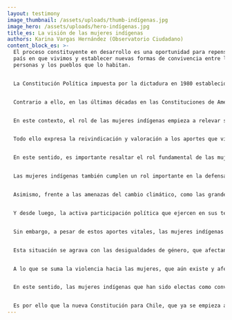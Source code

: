 ```yaml
---
layout: testimony
image_thumbnail: /assets/uploads/thumb-indígenas.jpg
image_hero: /assets/uploads/hero-indígenas.jpg
title_es: La visión de las mujeres indígenas
authors: Karina Vargas Hernández (Observatorio Ciudadano)
content_block_es: >-
  El proceso constituyente en desarrollo es una oportunidad para repensar el
  país en que vivimos y establecer nuevas formas de convivencia entre las
  personas y los pueblos que lo habitan.


  La Constitución Política impuesta por la dictadura en 1980 estableció una concepción mono cultural del Estado, siguiendo el modelo clásico de “Estado-nación”, desconociendo la existencia y derechos de los pueblos indígenas que habitan Chile. Además de desproteger los derechos económicos, sociales y ambientales, en contraste con la protección otorgada a los derechos de propiedad de particulares, incluyendo aquellos sobre bienes comunes como el agua, lo que resultó en un deterioro acelerado de los ecosistemas del país.


  Contrario a ello, en las últimas décadas en las Constituciones de América Latina, se ha venido reafirmado la concepción del Estado social de derecho, en el que el Estado tiene un rol fundamental en la economía, así como en el aseguramiento de los derechos humanos, incluyendo entre ellos los derechos económicos, sociales, culturales y ambientales, estableciendo mecanismos para permitir su exigibilidad; y su a vez se viene superando las concepciones mono culturales del Estado para reconocer la pluralidad de pueblos y naciones que lo conforman, entre ellos los pueblos indígenas, así como sus derechos colectivos y los aportes que estos pueblos y naciones aportan al desarrollo cultural, social y económico de los Estados.


  En este contexto, el rol de las mujeres indígenas empieza a relevar su real importancia, no solo por el hecho histórico que significa que de los 17 escaños reservados para los y las representantes indígenas, 9 de ellos son para mujeres indígenas, y que además haya resultado electa para presidir la Convención a una mujer mapuche, la Dra. Elisa Loncón. Resaltando que cuatro candidatas electas por escaños reservados tuvieron que ser reemplazadas por sus candidatos alternos, a fin de lograr la paridad. Es decir que, sin la aplicación del mecanismo de paridad, en el caso de los pueblos indígenas 13 cupos habrían sido asignados a mujeres y solo cuatro a hombres.


  Todo ello expresa la reivindicación y valoración a los aportes que vienen realizando las mujeres indígenas dentro de sus territorios, comunidades, organizaciones y en el país en general. Aportes que no siempre son visibilizados, pero que en el actual proceso constituyente comienzan a relevarse.


  En este sentido, es importante resaltar el rol fundamental de las mujeres indígenas en el desarrollo social, político y cultural de sus pueblos y naciones, ya sea desde su rol en la transmisión de sus saberes tradicionales, en la revitalización de sus idiomas, en su aporte a la soberanía alimentaria y el cuidado de las semillas, como en el rol que desempeñan en el contexto actual de pandemia, donde aportan sus conocimientos en salud y en el uso de las plantas medicinales, así como la activación de redes para el trueque e intercambios solidarios de sus productos.


  Las mujeres indígenas también cumplen un rol importante en la defensa del medio ambiente y sus territorios; son activas defensoras del territorio. Por ejemplo, Ercilia Araya, lideresa Colla, que ha sido criminalizada y hostigada por defender los derechos de su comunidad frente al daño ambiental de diversas mineras canadienses en la región de Atacama, o Machi Millaray, líder espiritual mapuche que viene luchando por la protección del Río Pilmaiken, estrechamente relacionado al Complejo Natural Ceremonial Ngen Mapu Kintuante, ubicado en el sector rural de Maihue- Caramallín- región de Los Lagos y región de Los Ríos, que se encuentra amenazado con la construcción de dos proyectos hidroeléctricos (proyecto hidroeléctrico Osorno y Los Lagos), los cuales fueron autorizados sin un proceso de consulta y sin obtener el consentimiento de las comunidades afectadas.


  Asimismo, frente a las amenazas del cambio climático, como las grandes sequías o invernadas extremas en los territorios, las mujeres indígenas realizan aportes importantes a la lucha contra el cambio climático, a través de sus conocimientos tradicionales, respecto al manejo y conservación de los bienes comunes o recursos naturales, para adaptar sus cultivos a situaciones adversas afín de asegurar la soberanía alimentaria, o aportar a la protección de la biodiversidad del planeta en su rol de guardianas de las semillas. 


  Y desde luego, la activa participación política que ejercen en sus territorios, comunidades, organizaciones y en la política nacional donde cada vez están más presentes para denunciar el despojo de sus territorios, la defensa del agua y los bienes comunes, y las políticas extractivas, neoliberales y patriarcales del Estado.


  Sin embargo, a pesar de estos aportes vitales, las mujeres indígenas son quienes afrontan las mayores desigualdades sociales y brechas de género en el país, debido a la intersección que existe por ser mujer e indígena. Lo que se aprecia, por ejemplo, en mayores barreras en el acceso a la justicia, a la educación y a la salud de calidad. Además, por ser quienes afrontan mayores situaciones de discriminación y violencia, entre otros, que se manifiestan en tasas de pobreza por ingresos y multidimensional que se acercan respectivamente al 18 por ciento y al 30 por ciento frente al 11 por ciento y 20 por ciento de las mujeres no indígenas (RIMISP, 2017). Sumado a las condiciones de vulnerabilidad de las mujeres indígenas, el alto porcentaje de hogares con jefatura femenina por pertenencia a pueblos indígenas que llega al 44 por ciento (Casen, 2017), en muchos casos debido a la migración de sus parejas que se van a trabajar lejos, con la consecuente sobrecarga de trabajo para las mujeres que quedan solas a cargo de la casa los hijos, la chacra y los animales.


  Esta situación se agrava con las desigualdades de género, que afectan tanto a la mujer indígena como la no indígena, tal como las bajas tasas de participación laboral, que en la zona rural llega al 32,1 por ciento de la tasa de ocupación para las mujeres, frente al 64,7 por ciento de la tasa de ocupación para los varones (Casen,2017). Además, cuando las mujeres indígenas rurales puedan acceder al trabajo, la probabilidad que este sea informal, inestable o con bajos ingresos es mayor que en el caso de los hombres, siendo que sus ingresos principales derivan de actividades vinculadas con la agricultura y el comercio.


  A lo que se suma la violencia hacia las mujeres, que aún existe y afecta las relaciones de complementariedad entre los géneros. Además de ser quienes asumen las mayor cantidad de tareas de cuidado y crianza.


  En este sentido, las mujeres indígenas que han sido electas como convencionales, vienen expresando no solo su voz y sus aportes, sino también las vivencias de sus pueblos y territorios, pues son mujeres que han debido enfrentar diversas desigualdades, violencias y atropellos a sus derechos por ser mujeres e indígenas. Cuyas historias de vida están cruzadas por la violencia del Estado y por una resistencia cultural, social y económica, que les permite hoy en día estar en ese espacio.


  Es por ello que la nueva Constitución para Chile, que ya se empieza a escribir, con la participación directa de estas mujeres y recogiendo sus propuestas, saberes e historias de vida y aspiraciones de sus pueblos, sin duda será un hito fundamental, para avanzar en superar las brechas que enfrentan y para garantizar los derechos de sus pueblos y de las mujeres indígenas de acuerdo con los estándares del derecho internacional de los pueblos indígenas y los estándares del derecho internacional sobre la mujer. Así como a aportar en general a la construcción de un nuevo país, porque avanzar hacia el buen vivir para todos los pueblos no puede concebirse sin el bienestar de todas las mujeres.
---
```


